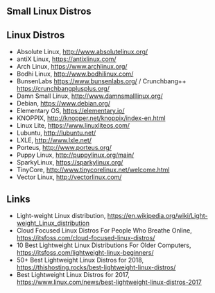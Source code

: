 ## Small Linux Distros

## Linux Distros

- Absolute Linux, http://www.absolutelinux.org/
- antiX Linux, https://antixlinux.com/
- Arch Linux, https://www.archlinux.org/
- Bodhi Linux, http://www.bodhilinux.com/
- BunsenLabs https://www.bunsenlabs.org/ / Crunchbang++ https://crunchbangplusplus.org/
- Damn Small Linux, http://www.damnsmalllinux.org/
- Debian, https://www.debian.org/
- Elementary OS, https://elementary.io/
- KNOPPIX, http://knopper.net/knoppix/index-en.html
- Linux Lite, https://www.linuxliteos.com/
- Lubuntu, http://lubuntu.net/
- LXLE, http://www.lxle.net/
- Porteus, http://www.porteus.org/
- Puppy Linux, http://puppylinux.org/main/
- SparkyLinux, https://sparkylinux.org/
- TinyCore, http://www.tinycorelinux.net/welcome.html
- Vector Linux, http://vectorlinux.com/


## Links

- Light-weight Linux distribution, https://en.wikipedia.org/wiki/Light-weight_Linux_distribution
- Cloud Focused Linux Distros For People Who Breathe Online, https://itsfoss.com/cloud-focused-linux-distros/
- 10 Best Lightweight Linux Distributions For Older Computers, https://itsfoss.com/lightweight-linux-beginners/
- 50+ Best Lightweight Linux Distros for 2018, https://thishosting.rocks/best-lightweight-linux-distros/
- Best Lightweight Linux Distros for 2017, https://www.linux.com/news/best-lightweight-linux-distros-2017

